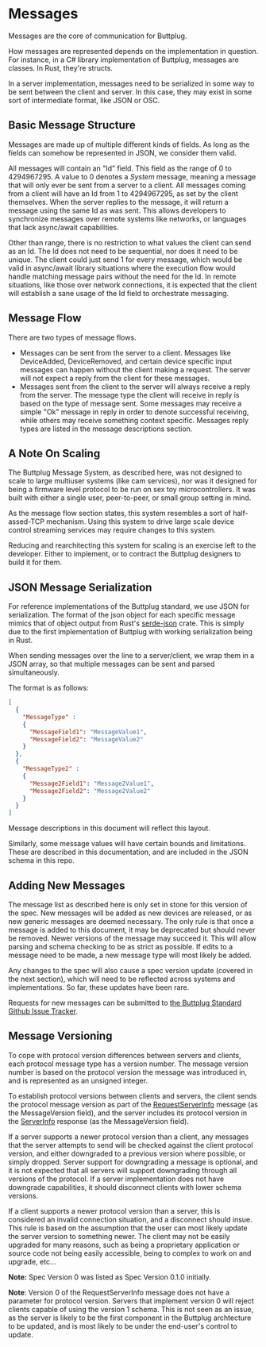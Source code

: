 # Messages

Messages are the core of communication for Buttplug.

How messages are represented depends on the implementation in question. For instance, in a C\#
library implementation of Buttplug, messages are classes. In Rust, they're structs.

In a server implementation, messages need to be serialized in some way to be sent between the client
and server. In this case, they may exist in some sort of intermediate format, like JSON or OSC.

## Basic Message Structure

Messages are made up of multiple different kinds of fields. As long as the fields can somehow be
represented in JSON, we consider them valid.

All messages will contain an "Id" field. This field as the range of 0 to 4294967295. A value to 0
denotes a _System_ message, meaning a message that will only ever be sent from a server to a client.
All messages coming from a client will have an Id from 1 to 4294967295, as set by the client
themselves. When the server replies to the message, it will return a message using the same Id as
was sent. This allows developers to synchronize messages over remote systems like networks, or
languages that lack async/await capabilities.

Other than range, there is no restriction to what values the client can send as an Id. The Id does
not need to be sequential, nor does it need to be unique. The client could just send 1 for every
message, which would be valid in async/await library situations where the execution flow would
handle matching message pairs without the need for the Id. In remote situations, like those over
network connections, it is expected that the client will establish a sane usage of the Id field to
orchestrate messaging.

## Message Flow

There are two types of message flows.

* Messages can be sent from the server to a client. Messages like DeviceAdded, DeviceRemoved, and
  certain device specific input messages can happen without the client making a request. The server
  will not expect a reply from the client for these messages.
* Messages sent from the client to the server will always receive a reply from the server. The
  message type the client will receive in reply is based on the type of message sent. Some messages
  may receive a simple "Ok" message in reply in order to denote successful receiving, while others
  may receive something context specific. Messages reply types are listed in the message
  descriptions section.

## A Note On Scaling

The Buttplug Message System, as described here, was not designed to scale to large multiuser systems
\(like cam services\), nor was it designed for being a firmware level protocol to be run on sex toy
microcontrollers. It was built with either a single user, peer-to-peer, or small group setting in
mind.

As the message flow section states, this system resembles a sort of half-assed-TCP mechanism. Using
this system to drive large scale device control streaming services may require changes to this
system.

Reducing and rearchitecting this system for scaling is an exercise left to the developer. Either to
implement, or to contract the Buttplug designers to build it for them.

## JSON Message Serialization

For reference implementations of the Buttplug standard, we use JSON for serialization. The format of
the json object for each specific message mimics that of object output from Rust's
[serde-json](https://github.com/serde-rs/json) crate. This is simply due to the first implementation
of Buttplug with working serialization being in Rust.

When sending messages over the line to a server/client, we wrap them in a JSON array, so that
multiple messages can be sent and parsed simultaneously.

The format is as follows:

```json
[
  {
    "MessageType" :
    {
      "MessageField1": "MessageValue1",
      "MessageField2": "MessageValue2"
    }
  },
  {
    "MessageType2" :
    {
      "Message2Field1": "Message2Value1",
      "Message2Field2": "Message2Value2"
    }
  }
]
```

Message descriptions in this document will reflect this layout.

Similarly, some message values will have certain bounds and limitations. These are described in this
documentation, and are included in the JSON schema in this repo.

## Adding New Messages

The message list as described here is only set in stone for this version of the spec. New messages
will be added as new devices are released, or as new generic messages are deemed necessary. The only
rule is that once a message is added to this document, it may be deprecated but should never be
removed. Newer versions of the message may succeed it. This will allow parsing and schema checking
to be as strict as possible. If edits to a message need to be made, a new message type will most
likely be added.

Any changes to the spec will also cause a spec version update (covered in the next section), which
will need to be reflected across systems and implementations. So far, these updates have been rare.

Requests for new messages can be submitted to [the Buttplug Standard Github Issue
Tracker](https://github.com/buttplugio/buttplug/issues).

## Message Versioning

To cope with protocol version differences between servers and clients, each protocol message type
has a version number. The message version number is based on the protocol version the message was
introduced in, and is represented as an unsigned integer.

To establish protocol versions between clients and servers, the client sends the protocol message
version as part of the [RequestServerInfo](identification.md#requestserverinfo) message (as the
MessageVersion field), and the server includes its protocol version in the
[ServerInfo](identification.md#serverinfo) response (as the MessageVersion field).

If a server supports a newer protocol version than a client, any messages that the server attempts
to send will be checked against the client protocol version, and either downgraded to a previous
version where possible, or simply dropped. Server support for downgrading a message is optional, and
it is not expected that all servers will support downgrading through all versions of the protocol.
If a server implementation does not have downgrade capabilities, it should disconnect clients with
lower schema versions.

If a client supports a newer protocol version than a server, this is considered an invalid
connection situation, and a disconnect should insue. This rule is based on the assumption that the
user can most likely update the server version to something newer. The client may not be easily
upgraded for many reasons, such as being a proprietary application or source code not being easily
accessible, being to complex to work on and upgrade, etc...

**Note:** Spec Version 0 was listed as Spec Version 0.1.0 initially.

**Note**: Version 0 of the RequestServerInfo message does not have a parameter for protocol version.
Servers that implement version 0 will reject clients capable of using the version 1 schema. This is
not seen as an issue, as the server is likely to be the first component in the Buttplug archtecture
to be updated, and is most likely to be under the end-user's control to update.